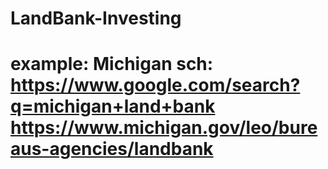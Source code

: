# LandBank-Investing
# example: Michigan sch: https://www.google.com/search?q=michigan+land+bank https://www.michigan.gov/leo/bureaus-agencies/landbank
